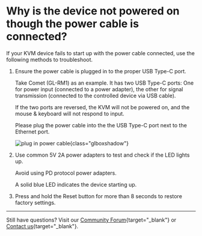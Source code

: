 # Why is the device not powered on though the power cable is connected?

If your KVM device fails to start up with the power cable connected, use the following methods to troubleshoot.

1. Ensure the power cable is plugged in to the proper USB Type-C port.

    Take Comet (GL-RM1) as an example. It has two USB Type-C ports: One for power input (connected to a power adapter), the other for signal transmission (connected to the controlled device via USB cable).  

    If the two ports are reversed, the KVM will not be powered on, and the mouse & keyboard will not respond to input.  

    Please plug the power cable into the the USB Type-C port next to the Ethernet port.

    ![plug in power cable](https://static.gl-inet.com/docs/kvm/faq/power_cable_connected_but_device_unpowered/plug_in_power_cable.jpg){class="glboxshadow"}

2. Use common 5V 2A power adapters to test and check if the LED lights up.

    Avoid using PD protocol power adapters.

    A solid blue LED indicates the device starting up.

3. Press and hold the Reset button for more than 8 seconds to restore factory settings.

---

Still have questions? Visit our [Community Forum](https://forum.gl-inet.com){target="_blank"} or [Contact us](https://www.gl-inet.com/contacts/){target="_blank"}.